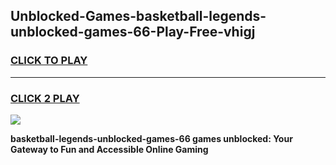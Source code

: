 
## Unblocked-Games-basketball-legends-unblocked-games-66-Play-Free-vhigj
<h3>
<a href="https://premium76.site?title=basketball-legends-unblocked-games-66&ref=19M">CLICK TO PLAY</a></h3>
<hr>

<h3>
<a href="https://premium76.site?title=basketball-legends-unblocked-games-66&ref=19M">CLICK 2 PLAY</a>
  
</h3>

<a href="https://premium76.site?title=basketball-legends-unblocked-games-66&ref=19M"><img src="https://clearcache.store/games.png"></a>


**basketball-legends-unblocked-games-66 games unblocked: Your Gateway to Fun and Accessible Online Gaming**
